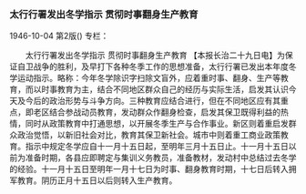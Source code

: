 ### 太行行署发出冬学指示  贯彻时事翻身生产教育

1946-10-04
第2版()
专栏：

　　太行行署发出冬学指示
    贯彻时事翻身生产教育
    【本报长治二十九日电】为保证自卫战争的胜利，及早打下各种冬季工作的思想准备，太行行署已发出本年度冬学运动指示。略称：今年冬学除识字扫除文盲外，应着重时事、翻身、生产等教育，而以时事教育为主，结合不同地区群众自己的经历与实际生活，启发其认识今天及今后的政治形势与斗争方向。三种教育应结合进行，但在不同地区应有其重点，即老区结合参战动员教育，发动群众作翻身检查，启发其保卫既得利益的热情，同时从政策教育中打通思想，以开展冬季生产与合作事业。新区则着重启发群众政治觉悟，以新旧社会对比，教育其保卫新社会。城市中则着重工商业政策教育。指示中规定冬学应自十一月十五日起，至明年三月十五日止。十一月十五日以前为准备时期，各县应即聘定与集训义务教员，准备教材，发动村中总结过去冬学的经验。十一月十五日至明年一月十七日为时事、翻身教育时期，十七日后转入拥军教育。阴历正月十五日以后则转入生产教育。
